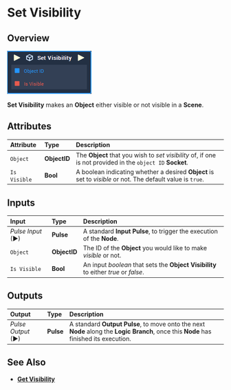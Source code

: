 # Set Visibility

## Overview

![The Set Visibility Node.](../../../.gitbook/assets/set-visibility.PNG)

**Set Visibility** makes an **Object** either visible or not visible in a **Scene**.

## Attributes

| Attribute | Type | Description |
| :--- | :--- | :--- |
| `Object` | **ObjectID** | The **Object** that you wish to _set visibility_ of, if one is not provided in the `object ID` **Socket**. |
| `Is Visible` | **Bool** | A boolean indicating whether a desired **Object** is set to _visible_ or not. The default value is `true`. |

## Inputs

| Input | Type | Description |
| :--- | :--- | :--- |
| _Pulse Input_ \(►\) | **Pulse** | A standard **Input Pulse**, to trigger the execution of the **Node**. |
| `Object` | **ObjectID** | The ID of the **Object** you would like to make _visible_ or not. |
| `Is Visible` | **Bool** | An input _boolean_ that sets the **Object** **Visibility** to either _true_ or _false_. |

## Outputs

| Output | Type | Description |
| :--- | :--- | :--- |
| _Pulse Output_ \(►\) | **Pulse** | A standard **Output Pulse**, to move onto the next **Node** along the **Logic Branch**, once this **Node** has finished its execution. |

## See Also

* [**Get Visibility**](get-visibility.md)

